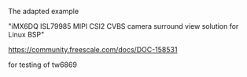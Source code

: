 The adapted example

"iMX6DQ ISL79985 MIPI CSI2 CVBS camera surround view solution for Linux BSP"

https://community.freescale.com/docs/DOC-158531

for testing of tw6869
